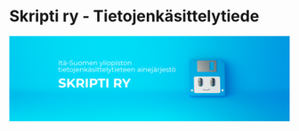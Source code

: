 # Skripti ry - Tietojenkäsittelytiede

![Floppis](https://raw.githubusercontent.com/skripti-org/feature-requests/main/floppis.png)
